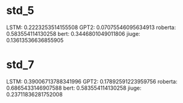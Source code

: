 # std_5
LSTM: 0.2223253514155508
GPT2: 0.07075546095634913
roberta: 0.583554114130258
bert: 0.3446801049011806
jiuge: 0.13613536636855905

# std_7
LSTM: 0.39006713788341996
GPT2: 0.17892591223959756
roberta: 0.6865433146907588
bert: 0.583554114130258
jiuge: 0.23711836281752008